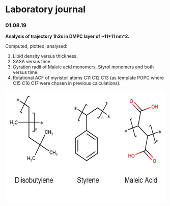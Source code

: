 # Laboratory journal

### 01.08.19
**Analysis of trajectory 1h2s in DMPC layer of ~11\*11 nm^2.**

Computed, plotted, analysed:
1. Lipid density versus thickness.
2. SASA versus time.
3. Gyration radii of Maleic acid monomers, Styrol monomers and both versus time.
4. Rotational ACF of myristoil atoms C11 C12 C13 (as template POPC where C15 C16 C17 were chosen in previous calculations).
<p align="center">
  <img width="600" height="350" src="images/monomers.jpg">
</p>
